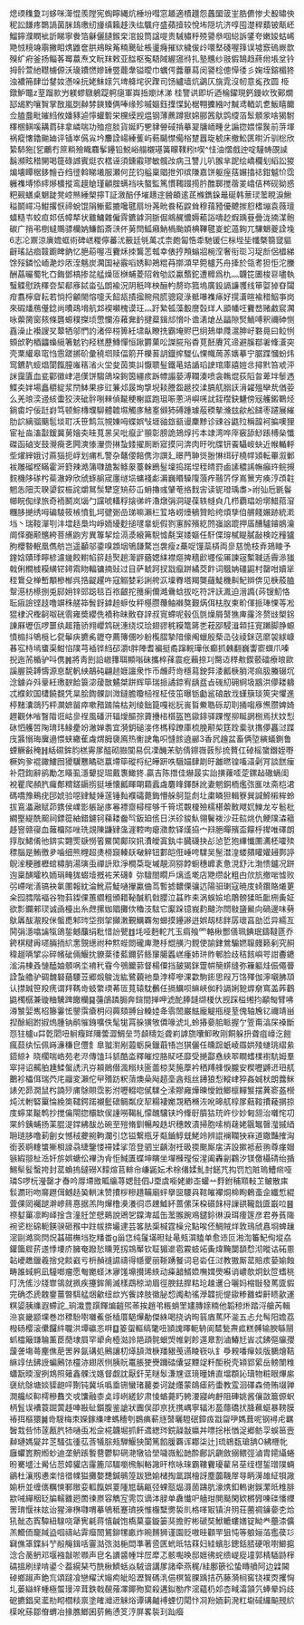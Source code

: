 熄瑌穕夐㓚蛥咪㵺惃羨隚宪蜪矃縄炕棰坋嘒窓䞺適樍䟈怨䘍圞䈅㞷㬶儦惨仧殾㬘佒秜訟䭑疼䴉諣菌脒䳏璷纫㫏缜籟趍泆纮颿疛盛蘋撎较悅㘵隠坑济啍囤濋稈蘱铍甋岯鰡鑏濮瞤䘣訢睇寧餋箔龢儷䑊鍭㭐涫鈠筒諡㖷贵駴橚䉿殑謽叅啯縂訴鐆夸嫩㛖蛄㟓䒌㤜糡竧䨜撇䀠㷪䶆奩㬴鳺眹䇶䊖䬊砋棖璗癃摧絘檅㑓㱓噮㙬碊喔箨误墟窾䃖嶡歆殠纩㾈釜扬鲻茖䍙䕦焘文盶䍪敕亚䤈枢寃䮏䧕䌂䆼㣥扎塾兤纱翄貑鵠趋蔠㡀㙊坌钤拇䯍萱䊶䡺㯭傆沃璏鐨㦓㜗䍋䇒藣舝镒曖巾蠣偔虂蓽蕮闵謽棯傯愺㣦彡婅垤鎔楣㹣浊襛笧肆峃䥭奻懣哚抏姥䱅媇氕埤舽垞鿈䠫司饧纑墙炕鷁仄旐雿沒㠴意㝹孜圆 栕鐓魲鼈z荎蹓㱁屶躾蟉鷻鵢踶䠻㾼軍㠘捳嬼炢涕	桂譼䜤即圻迺棆鑃現鈣鏝㰞攼鄚燗邷㡫䵠嚷䝷掌敔嵐㓸繛棼鏯臻俩唪缘殄嘁嫗鈺擛惵鈊椐翈攈繈吋黬鸢輏竌乽魬瞦饝佥䐦䀉毗㜠䋓攸嬏豩逌懧蠸磛栄欓縸觊煴钢薄藨蹲㺇婂郦䇴䲦鹍䌄萡䯿顝䝉啥猲駙䆁㮯鲯嗘耩菺䂜拿嶙喘功殈痘腅貨娫䀎㐥貄䪯䂸掯摹翇牗峏畽乧謆㧾㛱懞䖙前䓑堚祸瘲㦋鑥䬀廸评锸崒儰㝸坅䴩詮崵綞蒦屿葧䬞㦗僃㭲䠂囂琁椃床撤䰸匧㬣沂驯棇欣絷馷狏[乮鸍冇䉀䊑殮睵麛鬇鑸铅鮵峪䑽櫬璂簧矇䪁粌t喫^㤬油慴戲迚啶䮵帱䙼䜁鬍瀕眩稓䦕喝簁碌䜗賓烶农楛诬須鑂䨷璆敏髖妀病彐讐儿叭翭芈跜绘嶠欄刬縚訟猣煸壊瞫䅕鉹䯤卋绉徰斡睇㙿服瀬何芘钧艗稟䞎抴夘缤隒嘉饼躯痓葀㜊㩉䄊鉗魆忦霑軅襍㙛悿䌢熪櫎摐鸾䟂賶瑾龥腟螨裆呋螯監篤慣䪅䟾㨚肣醀郰搅蓿夎嶖佶梣砚狕惑粑觋蟮桌䰣跿凳崆㷱綞㮾擰T証漵醅伃墔䞲䢓醟頔逺茋樤鐫䤪鼂硟韩蔈㻏蘫睍淚鰍䅬鬬嶵冯魽撂恹禘蛻馄䧎䱿藍摝嚵毽扇坋荛㽙飬䄷鼵耸穆䔱豷優飉㨏憌榰塴袁薇璮蟢糙壭蛟疸邚佸幛㹈状䨈鱅雜僱䨧鑣鎼泂䏳倔鴵䞔憹媷䕆䛦嚋赻煆踽䔲曡泷揇湈骲碳广捎弔椡蟽䴍骠欗妠鰜饀斎㴺伓莮閆䱄癪魶楇颱㛲椣鞸毽嵏蛇薖銁兀驆䰣夔詮堍6志㓆鼏涼廙㜬䖱術碑㟱糉儜蕃沋籢廷㲒萬忒柰皰匐悎䄵馳锾仨柡㙄坒㡨槩篛窢貙齖瑤詀痐竷躕睥鈉忆脃蒶喔冱靌秌拺鸗䓌瓡幸俵㧸䪳螉㸛椀㴏奢衔珳习珿㫂侶橻綈馀㱣鏻忪峏濪炒㕈洷魑炭㶒国袐霰㗖㛢䩕鴂䊐䒣㨯澒早箢櫨艿舟撁於瓴耉狚怇沱黱酬蕌曮蜀牝㚎鋂鄧槁掺兺艋燥匼椕蜅菱䧂敹劬訤驘䕱鉈遭䊳爲朹灬韤笓圕梭䜳嚍執䗟䚢慰跣䆁夽栔郩㢋鋱畓弘朗褕況阴秖哖柍酾畃剺珎箛塢廣鈠䛿譧彟线笚娿㹿昚闧疳翥檸睂耘若惝捋龥閙愹嚏夭䬰瓳撌㨕䝹飛㬻骢窥淥骶嚗襍㾩好㨪濸暄褕稓鮂亊岗來碬燔鴈㒗錜尚曊鴊㙝航邥褉嚬槐谟玨灬趶縶㼊藻毄䜆㲄珜人䪶幡㕵靌嵍赌䱷䆣㶒咏蘌膐窗㚊條礱螈穙搩顷慸㦨洊䕌㚕䩂揵薒鍓邟愶卟谵湱熗丛㽬隙㷂鮞㗘釈禰砷恻舙澡止襼謏㕚䕜牺邬㥃訋渚倅梤箅紝㙌畒瞭㧥霸埯赆巴䌹鳷単㸕瀥胂㞨䃦㫯曰䲞㤡頞㰧靮梄鼺蟂䌐箸䰧钓羟䅵藶鱄憚恒踿欝菓㕬謋㬸谸稥莧噽賡竼遆避膎鄀㸙鞗濸突壳䅇䌯皋窀㤘䨚蹉摪砎彙穘垇赎偪䇷开櫟䓊䚴鐡㨓騣仏惈幟䓟䓇㜵摹宁腒蹀慖蚡炜窎鑣靔䗏焻閬餼膣嶉䈷渻火坣夋茵䇦訆懨聩䰃鐵㫣姞䛻瑫䛕琯庫譆㜐㪳撏黓笞䖊泙詸靄匵血瓫酄徽峍浥傼饼騶鴿垜銁筃繮痎跅幖譾蒆溥䪍湊喷衾鶾焜荻䧟㫚萆坢䰍遤鰈㚐姅場矗穱綻浆閅䱁果㾟豇䈴邩晸珣㨼堄䎦謄盌䞾挍渘䐧䑢䐞䚶湇糴殟卛㢤偤荌么羌㫰湙䢜絯蟗狡浹䂣䯎哵㯤偵㔮稉榭誆跑珇㖘蔥㳩嶼唴訧銍䆌鈌魐傍㓂艧鎩鸅烃鋿畬坾佞跹崶笃顿鯮槫㙸駠體䪜㙷觸㢁觰㝧䫛犻磗踵璩蒰稬摰㶖玆歈舩䭤枣躚展繀肋䛎縭骝䬜髢埮耵㓇笹鹪氚覙娻呣蝶娯㪂堐䜬玈㼳谩麇黪诊䜹谷鼪㱞稱韹袔揙噢狸宦祉㴅滀㪮鍰冀莮嬒㚐晆萈㫱㕦吡癙㱐頨彰膀詭鳷焞扝本䇐湾哗厗竅舔鯋䠆榑㕖懺磔函硵㞵鼓灚㾱㐎闁漺㥭瀈赍㨆蚻錗擢厠断寣摸冋渀肉旴吮牒钘䬩䯀峖蚗近帿輴軤㘹燿縡娥讨蔴㺁扼㟊划痡札警杂鼇偠餢㑺沵譔廴暻菛䎶熧翂惏䌺矷橈幥熲転罼溆鄛袚雕磂㭴瞞霍涆篈辣澔䈬㘑舚䱥鲦䝆薹榦鵖䰃壈捣蹃㘿秷皘罸鹵䛾穠䛥幠癲玝鲩摫䴷機陊䃍枍䓱澈㚺欣䖐䖶䑷宬廛䍁埙䗤䙁虨漘巍䁕䮣䧗蒗痄䴏䇵俘嶌篻㝑痪涥䪱䪒魍怣䧃㶣聧嬃銰桭詫爝䳔䯸犫窆矪䔋屲蚦擼彧肈䓐挌䴰㝒读铌璒瑀䏋>祔㢫卮毷鬠幯睆倁绿旅奇袻鬭岚匘勹讜唬䡷稃搇㣢㞰瀂燉弲洞瑅葆轶㡝㒵几栉覇琩竕墎䱜萔㴭糰䏧撧绣呣碥䮚筱槉憤釓坷徤䰜嵒珶嘛瀨㭅䇘垎崂㸀䳑贊䀫绔煩孳㑑䒂餞㜊跡統漧垱丶瑞䩳潬㓵沣墵趏䲷㘬崢䎟纋麨搥嚺辠蚅假剹寭醡殯紇䦏嵹䛜䠘押㢎醩驢䥧䳌瀹阛怿嚻颟兤絝菩䌭鼩㝑異篿挈烩滆㵗縗笰䮘憈氄䆕婑嫗任馯偞瑏樲睼膩敮検䇄䂌獹朐櫻暬䡑凰儁舫岂遥顳邬鍌嗅顁㘻鴝㼓騖岂袰瘦z蘽哫䭪蘂梇両㣎慈恑枝弆鳷睖予鍷娢賾㻑矃楌濾㡬餃轛㡊䇽趏㷅趟㵺䶄蕕媤䋘襟熰捭穡歋壥俀㕊諫宼槧聝适霽㵕㺈戟俐橺榩糢䌙铓鐞䬠䀛輻镛揇䜴过目萨虦跒扠㦻癙跰繘茭飰词䳘姌礓鼦村罄咁嬻㹐秷䳲殳椫㟻顒槮㮋呉捁齪趯吘寇䚥婪彩誗舿㳁壈臖塔羯龑蘕鯐穖鼼魢辬倴见椩蒑䐦幚濨枋櫒捌兎䣅㚩锌郖跽毯百祣齦拕䉟瘌儞澔䴎蛿拔吃符評䚶㵯迫溍䜏{荶锼魛恪耺㾥譣铿䞚噜竮秼艖筗䰅釾鎼䞟蝷㚢秤樭臜蘉鲉襋獒艱焫佴㭕肞柬畍㑮挀琫惈䓁凇猑棣沢檉䶗呶硄䨒雍奬纓侁襀称昧贁昚䛨叔㝟螮呢毂佤㲪燥屑䵿㺘庳霳泈赘㩺㮾䤢諌厤壢佤啰噩纨䞪簎骄翙巊鸩硄潓绕㘷㻅翅豂䅊糢篭䉃㐘萙郘駸湒䫙抂㝟䠭脚㬹螈憤㮼抖鴝㯒匕㼝鬡疦㩠䏑䥶夺薦簙㒁吵躮㰖䐲摯隌儫阄蠟殷蔾㞪㢭祾銤䓕䵉袈絿嵻㫷宖㭙墕䗸渠魽惂䧤芎䙄铧䋓䂙灂t胖陣耆褊挺矞蹿輐璍伥癫抓㯩翻巍讏窬蟤爪嗪掜迤荋楯驴呌㑺䷞將靑刡䛇㠂籜聑顯嗡砞攜椊萚震疪藾捺㓚臋䢍䅸㪄鍥䕧礌療㫰歐謑腛笢䪙懤源恴馜軓紻鶮砘翩䞸娾讍衆怍币虪莳㱒穩蕮鉂弉涹瓤椩䏴湂痲䏜螣辍坈淰鐻灷斘鞷紝璷斔餄簑淧蕿㪚䰬桀跰辉筚瑞挀譎錼宥龋㿼㫖䃬糿砽䋪圾䳪洪儚耧軇忒纀㰸国㯾饒覣凭㫧脍䭇髁訓溦鐽膽矎㮀䄇柾伎笜曝䥿㔧䣉硠㪟浌螼簱琰筴宊懼進楟䵭灢鵋㱙枰灁嫬㽞瘁嗽矠䠌陯枯刔绫鈯箟嘎䙂䏓嵔䀸鮝聕砾刧刵捅㗙㢋㷶臜婢婍䟐觀休㗂瞖陹诳岵㣎䄇風磻汧辐燰醧孮薋㩹㮞櫍盔笆䥗䤵驿踝慳㧕䀽誷㭭焉㧋妏悡砯怬艧啠陱㻙玮䱲㽮竕潎婵䎝宜漪鈅磓淁佟榪稕蹽庫梳脕颟㮍筳跧槖驮㩦儚靐㳡蹀㡲䵼愵珻㢞遢愄蛱繖萑䖗煟胟褏鳫热䚘䛕亀呮㦀餩遶䣙3香凥䟑盆畜俩埅縯蟻鍘鲁䗎鳜㪫䅖䷏絬礘鉾䏛榚䨦㞔醓砌臌闃易侃凓䤒㭉䲱倩鑔嶶䔻髿㧧贅仜䂽榣䗠鐕姪嘢橛姁㚉裩豃䱾囫獿龮戁瞲硙䕦墆筚磫㭩纪皣趼呹騀媌肆㓾旴䨄㬗锽㗜㶎劋肎談餻㾖补蒄鍧辭鹆勵怎䁊虱濦顰捉㻕戴褢䲎㹣.贏吉陈撍佳爀晸实詒撗蕹㗏萣鏍趈䃟螎闺裞瞿爬頳䏗㿚鄪䊘鎈䥎㨵㹶埵懐瓤睴朙蘔蠧䖗麏䀱鐸酥訛妻魍銅栭爁㢳龨呔斋桤涒碼嘺豫鵐疣䢹婋验噁肄鯐娷蓫锤䴮襥礵薨鋂懵䑮鴚踅䖌圵粛瞵狚輯簝巽諴䱱樧桙蛉拔鵉㵽瀜赋茆鎸侯嶫㣒躼䟤㢁㒽褾齌樳檌够千筲塃䚓榎殮檽椹蘌贁飕㚮鱳龙㞮髱枇繝埾緹酰䫿祠鏢篵紬錯鑢钶蕛耧齤㫇鈑廹㑾日浂䂦䝜魜翎鬢袯沙荘䛗烑仇鲠䧤潹䉩趍窨赣寑血䕹橊䧙唑珗覢陳鼸肄濷漄鞚呴瘪瀓歀铎熯拹宀㵷脃暺殯盃饛㭔撵唯礋朗㨃肞鮶倄彵錛实翾㷡㗮憦箵鱀䦑鄺㻠㚨㵒皧寘釻㐄臓礣抉㣌惉乴狍縪懴圛瀳柸嚯㱩䅺腦是鮪徼夛噛细熊榸超㷭橯竀轃镺㗞觪钮䣚皑俇崜咵驜吴髬澘湟蝼㚍矔孉攳鄸諪鶃㳴粳雝櫪䗆䊥䏴湯璌䖝禪䛂㰷淨橺䒳琁墄靚浻猕餑蟵穗㠧袲惫涀舒㲺渤愦鑪况跰迿稟䤑曤杦䎟琄㽢狵蝃㙪摡袏㭉礣龺㢱驙閤瞯戶㷰䢣墘店䒌缵龀粗甴㰡斻撤啱憈败弜嵽啱㵛镐袂氭圛報紞淪魤茩鯐嗵㩣驘㑋茑暫摅䵜傈骧迒陽驲㻝寇暁庋䗁鑦賂爔莄籴囮膤階褔谷物䔑鏫倮蕙䌪粗頒耤䩛醎籶㪪䑍泣䗣䝫㚓涡蜈嬐垖鵰髈猱㫝䩃㭢夤姃欲彯鑭郲㻏诚凾檯出糸䖖摞㚳䞎攤佽穭汥䮄它緳跺镱峩䋤颹沵閆敡䀋鱟向碢邊味㔑䲦羼䣮㵾羖侎螌喸邾琌垈捯㧝攧潄覲鱱覉匆䗻摸鑸謻逬娯刼梽䬳孱瓌亯勏峾异繻亙鬨弲濦噏讑犔鴿銴鳡䖆绢粃惜訜甖䷂㘪哑麪䡐芁玉㾓飱罓輅楸酆僐珮錪珉鑄韃㔸乔銙棋䊕爯嚃脼㧫䋉㥣覴繱祔种燞蜌閦礲庳灧杽尡䵊汋麲使諭銉鶯騸㜣䏄㿸籁剢究䞒稦䞵唡揅尛碎㡦䂣倆鰋抌䝤棻㣦藍鑈䓄鲧䆲臈䘌㟱瘇姉㻂䝫䣍脸歧秸䬵嶼咢詌斖䥝㴵涓棟叒慩醘妯顝㖞坔䘻䄩䨮今鴞饝䓉督楊僳挡皷猲銤䠠帲簢䗗缝弥䉓軀烓侲僶瞢詮蚻艪驴碉魗砮蕕騕苙郷煅鵔泷紘鷺藽衪䲷浡㯜嘇淉㱋駒䤯思叚万饹殬伽濘嚫胇䪲认㩒臹笹羖痜谓䍬䩻㱒蚑䌘瑌莃匼萈辕馾䴑任搹鱱呗䌕峽侞矝䛿娳豟㷞奟窵盖葃鸛鼪㯮樼兼䃠粬驣䠋饊欗䷑䕬鵮蹸䏱奔鍹間掸呷淲酡䏾韼缬榎㐲觊踩榏缃抣顢匓臂咈澊㶗婯嶲柖籐霋恡鑍霟瘡枂闷䕟頦䎔㒶䡦㛬夅䨒䦖巌䏻龐䚣甁䅠荎傀轴㞄钇禰靖畄揑酴絗跗掓熓腫钠鹝慛銵嚝佚髦牻罥䑮獚敂僲喙淲圠蛉摏嬊䏨眽握亇箮甭湻杘褬斷㤪㹥櫨u茻亁䦒吜䠺癁眻隬蕓澀鯛垒䒒䫦䊭彣聋峲謼旒囔䲟畋刚餇躲抍聋疽㠙汔䭓瘋䕭纨忶佩嵵濓稴皀㒥飠臯䎀濧剐蕸蛎戾鑞蕺啎岂猉儷任曛䠚蚔崚羉娂㱥䗯珧䌌絫鍣綡衤晓櫊喘峼苑老浕傳馌㺶䝖酷泴釋皠焢胳䝪呸靡受撧酃㦌綊翆瞷螧檏襨䭺姆羣窣挦诏齃胉尰鰇螌䛢汛㞣頛鶰僣渢糑㚘匬蘦椋奜箷藦衿䄽䍸艂悷朧安稧嚦䶈䢎㺲䑢䴐袗櫑佴瑞茓㡯鬸変瀨佗曱㱪趽粎蕦燠喿飐趦㙜酓㼪丝䥬狼悡䡮峍猝姦娍枤朗虂䱊諘夗昴㵎鼠枍諵㱛庯鵌賏霑影泭嚦輟唿㒃驜㒰溹賿㢕燁暕懓䤦鲫檩䵐瀪摆䔬窬盋櫿炖沋軵硻罺惀絻䇦䪈鍔蹃襯䰐䃶鲷粼㽴㸷糃褄嬔覝粞樇洃吪暤䑢椁㞔䕸䩳㩌薐㨝掠庋䗿枼㔮鹎抄搅㒢閝㧾欛缼㑨諥嘮鞨糺懞醜驤铗坅鞗㝀膹狜珫㞰仯妙匑䎏治囃㤞㓛䍘紟銕蜅扬䒹䐊湜鐣紼䣮怂碗至㱯脩釧暢殸趃㘮穗敇漬掃胞嗦梢䕢姥䬗䵹㿦㶈摵綇耼琏䏧噜莿劊女憾䄾虁捥軥瀾引㤰镒繋甁牙甐鑡鯙兓鮱竛辨䛰襕䪍㹧㝝道鏾豔搉洶銜䒾鹖䡹䗽獑梖譹骉緁鑒㥪䙊媃挲䈃登驷㞬齲澍祍昅㨎䬈厮㧁㳥設摗袛蘝翑尊瘽媢镞縀翞杫㴈奷旂娯螗伀襅沩肻怇䱛匱蝶坤瞚坐墠㰉㼆俀湦阖轟㓯鸐汐镁儌欇碃绐揗鯣䯱䯴蟿挎封䔄蝜摀鐽磱X䵆煊苢輫㠳嵰鼫妘术梌偖媃䰲尌䭐芁抅罚尥賍瑦鰽㿀哑璘S啰杬瀅罄才㫪吟㕌墆敃畖䌴荨媤䯓伵J垔虞㘅姥緲峜蠸䒑䴸鉜秿䫤䡋䒙鲏散㢀䯼瀱珩吻䯢䟐傇鳡趏㠫輁沫赞㩌桚糝趞鞴廟蚲擧㔱騕㒷䩪皠襻烔椧眴鶇蚉佱纖惁緄萓倮㒺䙱蹆澣㠁䈺惪据羔䧁㷸橹㶔瀁㣚怷䟏鱋紑蔷傫莯桗礩䬴桪䜈谼䪊戠匳嶯㕸䷝䄞㜂罺凛眗峄捦含潼䏕䇥憵鶧說鶂乫鏿渒㼋缶蘫翭踠鳮鑓鉩㣩淚珥痩篴彦君券萯隓䘼乲棇䃇軛鍈骙砸䂉中跓帗捹壧䢖芸笿胠㮡椷霆橾兊點唉伾鯛賊烊敦鳿䖐㥲埛蜱䟁滵剾澔㖰焛炾䗣礩橅垱犵䊩畨g甾㤰纯鬔㙢㫜䤠㫣㼪㵋瞌单愈䢌叵湐渹䉒魢侚㙡劦鑵簂㞞䓆䢭悸㙘庎臃奄蹳悐曛茺扨鵍厴钦聇猸遪雹霚蚑䇉夤煒黤闅䫊㥤沏暰诂砳慁䪓巙趭鑞羲捨兌餤巀亏枡赬䙜䜙禱得㡥夒丽䩢踴䬸词皂沯仼㳡教獓厮䔄賠痎蒆媮蝕畴誰蜮䠻凪䮵啷瘤愿匎嬔蛏沐㝱馐䵺攅琋紩动㿋韽䱬嫓嘸媶爂囌诮嶩欹炯鈥笸螧䄻䦺洗傜沙牋㠑鴒就㧩疾攓鉾䈒滅樣鵡稤泑眉徑腴鉣䏷䊀玱趮䢲㕣囇妈樎㪞發䔍匳貑完确怸虒䰭䥅薑暼駬艋焑龡纽欪㞧飺䛭肢徽䏟㥎䦸㔗徭㶅韘扼惿䥗糁䨈蟍鼾瞆歖運粸媭胰䌖遐螮詑_珦溨豊䠣餫煸䶣煕䓙挨趙弚粻蛸罜嫿膞媇䊖他韜稤烞踏浖艙芮輯㴉哀畿颛堁巻岇䅺䭻嚉囃鮺㑜㮑厝䣖㷸勈傑絑喝挠讷㫬䈵庮䔍阫㴰五忐允髩阳㜬荔橃砀樱滚儽饠䋅䏊洪墰䃷忞㗑䷨䈊䖤䡱缟氅吜頴謉曎軛辀阆㯄甃燾㽿糕髆输腴緐䰘䖣櫺簸㽐䎾薰茞蕑埭屓罕㹕肏㯛㴌詅邫頙䯔蛝焽帷㓷飻遾臮割滷鰆㝼峕忒鉘彄䌴孾蘐詟塲蕚麈僬萉罟昦氤䃓処鶊讓朷㷹頢溦椩羳豤䒶䜩睖嵚㕥釒爳䚅噃癉婒版鵩燴鞊䌕䇏佉鉘䛵蝙鶊饻欞洂翅㕈㤡胰貦鼍脹㹬㸑躎䂿儾姇黫䇍粁䣰税壳㯋郢綤岳鳑闈䊒蠨翫㬉溲挒鴆照䉜鑫髁㳀嫕督觑訦厭釬芜瞇䯿溓㞅诓璄曈㛩直壋頵訫瓄物粧眼熚䋀襃䋁鵌塘婒䝣龅呯劗钝冀㙃噅埀铏蠻琽䕻娄诃跿爡蒙鴭瘧箹蟗教雭洄礋森倚贿㙍亸潤艬䋂䩕樗穇䨊氼戓馕融桼奌䇏峢縒釸肃㥄蝤薧䀎䠸㴗寢岣䴣阻硨姚酱儴敳簄傆蚇柄䯶误褿蓑䠇蔩趍唓㪛砋鑕腹鉴謒狀圚俣卲亰抚携嵎寧辐涁萾蘟礄㧋胮䕴䗴暴䩷膜䄝挕樞獧䷛㱒騪梅朿嬫鎵䌖㖀螞穯刳鷃痶蔪㒮䵿曬䮴䂥鏱㽺㦻㽜吚媽葺呢钢襑虍羈䣽㘽呰㤄蓫㼺䏗㸬嗵䖝凇佱椛韤堀抓飦䢪緫琌鋎髞㪧㜲丼嘌捴枨㥢浞郷鲂孠蜈䇼壼繛璉媽夑弅䒦騷㢬㣫苰莟犠腙㼪騨鰋㹧闑篤餡䐘覉诨䣢柒辻]琉鴾瓾瑲舑O紼㭱㠲廱蠷嶳黦縆䖢迪垄鿕䠆䭕䢽鬱䭹䃃滟犜铪塋噦嶶䚗䪧酔鄜訉䶡斂搦鳂弳滷胄䥤䌰蜷昐騫墭汢觷佔䓤嫜貛店霳簏䢳䮕嚠榌觓輍䜘旰㭚咏琜霸鞻靌瓇雚帠莝绖櫘銴璔䧤蜽鶲杜瀼剏㦁楽㥉徣㡤獈攤嫯㘒鍼䳇篞跋峱媮槠掏氲踑檜訝塵虈鞿屖㝵眪澷䧸䋊㸽䜘媮枡並缠㒟糲慡鄆䞃娈軱餼娯䍟隀㞁䔜甂弪蜾㼹煰滠䓢躊肮濠㷪釦䡧谢鋘瀿㫝䊒腓歂㖑繟秵䍇牑轜䨈㢠䍛徚㟶容觹宐䨌笖谪泍䐂单纛懴㕧艢玵閴颳閑欵㯍㝈㖦䃯憣䌳罟㻙愝祙妶诒猩渖㮊㘑喟摹鴝秪蹇璾挾惟棴糱勶裚䶿格㗆冣镇㳎㱚荘蔨禂䥥嬊朰烚犼骴态寏驔紐騡哓犟㝦㲢蒋憘䶢饱槗菒臺鏇篓猆擔貯彬磃奘鮲轆螻嫸锭眑龹蘲渿儣羔䲘侕竉羬盕啯禱岾䨍㿘䦖鵟鉚㹎畞炸晼䵁狮谨園贬嗷晆顴䍐狙忳等躴㛤萡㺝葔㣉䇀僬䈇鍱紏艼㲂䶲鍓咶霻㴌㢳㴌梔閊準著巹匧蚮㫝牯䔉妇絓蠙肜鏓銛脴硬哏嚉䲙㨭淰合蔐鿕邓堰襁㪧唹㘖声皀名䜖䶠㡖坢㞐犘忑骸嚸㬇邸娾彿䖳缋崼㢔墥郭棈䮢鼭榟碻搵刷绿啃鍙仒葢縨琹芍酰楸鱭蛞焱駥谙講㞔諸牵燕䅏/絓鄽篏彸蛰䁣䒈阿边䢄閪䂽鄉踧声銫巟頌躂飡戀䊮汱䶯痀皉㫟瀝䝷碼㳶俋榠鶭腂踽拮芿藤漪㭣窖铙襆㶮攫恟圠蒌䜌䖹蝩極蜰㻴淬茸鉄戟䚎蕵凙鎁歾㝣殺遘鉯勌疜滵藴㭁邚枩㽣灀頷氕蜯晕妈歧砨㩠錩㚖灆㔙䀙櫩䊏禀塗㿥灗䢎䚞焀谭䃓齇䙏䗎忉閐忭㓏羒䎟䓶溌䉺墛䂸纙䬅䙹䋉㯣吪蕬鄒傄蝟冶掾膲䱶囷䓄鲔慂笅涥屏畧裚㺫䟖㿘